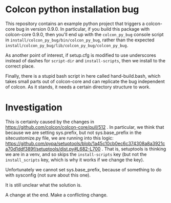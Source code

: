 Colcon python installation bug
==============================

This repository contains an example python project that triggers a colcon-core bug in version 0.9.0.
In particular, if you build this package with colcon-core 0.9.0, then you'll end up with the `colcon_py_bug` console script in `install/colcon_py_bug/bin/colcon_py_bug`, rather than the expected `install/colcon_py_bug/lib/colcon_py_bug/colcon_py_bug`.

As another point of interest, if setup.cfg is modified to use underscores instead of dashes for `script-dir` and `install-scripts`, then we install to the correct place.

Finally, there is a stupid bash script in here called hand-build.bash, which takes small parts out of colcon-core and can replicate the bug independent of colcon.
As it stands, it needs a certain directory structure to work.

Investigation
=============

This is certainly caused by the changes in https://github.com/colcon/colcon-core/pull/512 .
In particular, we think that because we are setting sys.prefix, but not sys.base_prefix in the
sitecustomize.py file, we are running into this logic: https://github.com/pypa/setuptools/blob/1a45c10cb0ec6c374308a8a3921ca70d1ddf389f/setuptools/dist.py#L682-L700 .
That is, setuptools is thinking we are in a venv, and so skips the `install-scripts` key (but not the `install_scripts` key, which is why it works if we change the key).

Unfortunately we cannot set sys.base_prefix, because of something to do with sysconfig (not sure about this one).

It is still unclear what the solution is.

A change at the end.
Make a conflicting change.
